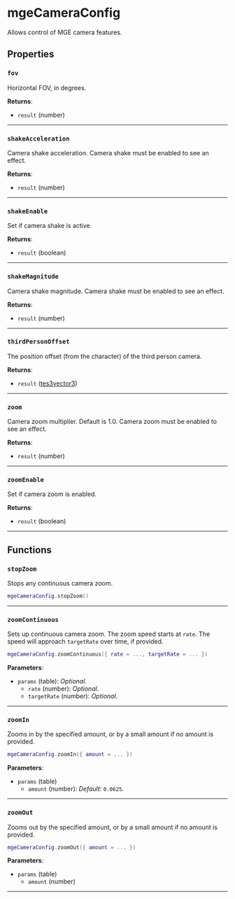 <!---
	This file is autogenerated. Do not edit this file manually. Your changes will be ignored.
	More information: https://github.com/MWSE/MWSE/tree/master/docs
-->

# mgeCameraConfig

Allows control of MGE camera features.

## Properties

### `fov`

Horizontal FOV, in degrees.

**Returns**:

* `result` (number)

***

### `shakeAcceleration`

Camera shake acceleration. Camera shake must be enabled to see an effect.

**Returns**:

* `result` (number)

***

### `shakeEnable`

Set if camera shake is active.

**Returns**:

* `result` (boolean)

***

### `shakeMagnitude`

Camera shake magnitude. Camera shake must be enabled to see an effect.

**Returns**:

* `result` (number)

***

### `thirdPersonOffset`

The position offset (from the character) of the third person camera.

**Returns**:

* `result` ([tes3vector3](../../types/tes3vector3))

***

### `zoom`

Camera zoom multiplier. Default is 1.0. Camera zoom must be enabled to see an effect.

**Returns**:

* `result` (number)

***

### `zoomEnable`

Set if camera zoom is enabled.

**Returns**:

* `result` (boolean)

***

## Functions

### `stopZoom`

Stops any continuous camera zoom.

```lua
mgeCameraConfig.stopZoom()
```

***

### `zoomContinuous`

Sets up continuous camera zoom. The zoom speed starts at `rate`. The speed will approach `targetRate` over time, if provided.

```lua
mgeCameraConfig.zoomContinuous({ rate = ..., targetRate = ... })
```

**Parameters**:

* `params` (table): *Optional*.
	* `rate` (number): *Optional*.
	* `targetRate` (number): *Optional*.

***

### `zoomIn`

Zooms in by the specified amount, or by a small amount if no amount is provided.

```lua
mgeCameraConfig.zoomIn({ amount = ... })
```

**Parameters**:

* `params` (table)
	* `amount` (number): *Default*: `0.0625`.

***

### `zoomOut`

Zooms out by the specified amount, or by a small amount if no amount is provided.

```lua
mgeCameraConfig.zoomOut({ amount = ... })
```

**Parameters**:

* `params` (table)
	* `amount` (number)

***

